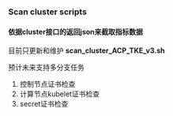 ### Scan cluster scripts

#### 依据cluster接口的返回json来截取指标数据

目前只更新和维护 **scan_cluster_ACP_TKE_v3.sh**

预计未来支持多分支任务

1. 控制节点证书检查
2. 计算节点kubelet证书检查
3. secret证书检查